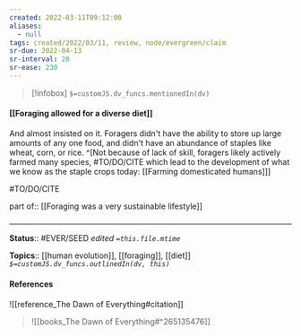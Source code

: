 ```yaml
---
created: 2022-03-11T09:12:00 
aliases:
  - null
tags: created/2022/03/11, review, node/evergreen/claim
sr-due: 2022-04-13
sr-interval: 20
sr-ease: 230
---
```

> [!infobox]
`$=customJS.dv_funcs.mentionedIn(dv)`

#### [[Foraging allowed for a diverse diet]] 

And almost insisted on it. Foragers didn't have the ability to store up large amounts of any one food, and didn't have an abundance of staples like wheat, corn, or rice.
^[Not because of lack of skill, foragers likely actively farmed many species, #TO/DO/CITE which lead to the development of what we know as the staple crops today: [[Farming domesticated humans]]]


#TO/DO/CITE 

part of:: [[Foraging was a very sustainable lifestyle]]
### <hr class="footnote"/>

**Status**:: #EVER/SEED 
*edited `=this.file.mtime`*

**Topics**:: [[human evolution]], [[foraging]], [[diet]]
*`$=customJS.dv_funcs.outlinedIn(dv, this)`*

#### References

![[reference_The Dawn of Everything#citation]]

> ![[books_The Dawn of Everything#^265135476]]